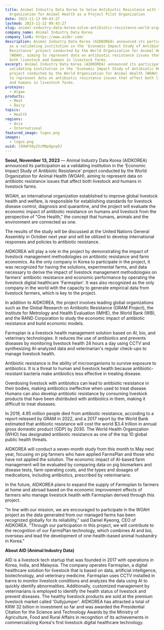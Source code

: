 ```yaml
---
title: Animal Industry Data Korea to Solve Antibiotic Resistance with the World
  Organization for Animal Health as a Project Pilot Organization
date: 2023-11-13 09:43:27
lastmod: 2023-11-22 09:43:27
slug: animal-industry-data-korea-solve-antibiotic-resistance-world-organization-animal-health-project-pilot-organization
company_name: Animal Industry Data Korea
company_link: https://www.aidkr.com/
description: Animal Industry Data Korea (AIDKOREA) announced its participation
  as a validating institution in the 'Economic Impact Study of Antibiotic
  Resistance' project conducted by the World Organization for Animal Health
  (WOAH), aiming to represent data on antibiotic resistance issues that affect
  both livestock and humans in livestock farms.
excerpt: Animal Industry Data Korea (AIDKOREA) announced its participation as a
  validating institution in the 'Economic Impact Study of Antibiotic Resistance'
  project conducted by the World Organization for Animal Health (WOAH), aiming
  to represent data on antibiotic resistance issues that affect both livestock
  and humans in livestock farms.
proteins:
  - Algae
products:
  - Meat
  - Dairy
topics:
  - Health
regions:
  - Asia
  - International
featured_image: logos.png
images:
  - logos.png
uuid: JIHmFX0y25iM0pQgoyDJ
---
```

**Seoul, November 13, 2023** — Animal Industry Data Korea (AIDKOREA) announced its participation as a validating institution in the 'Economic Impact Study of Antibiotic Resistance' project conducted by the World Organization for Animal Health (WOAH), aiming to represent data on antibiotic resistance issues that affect both livestock and humans in livestock farms.

WOAH, an international organization established to improve global livestock health and welfare, is responsible for establishing standards for livestock disease control, diagnosis and quarantine, and the project will evaluate the economic impact of antibiotic resistance on humans and livestock from the perspective of "One Health," the concept that humans, animals and the environment are connected as one.

The results of the study will be discussed at the United Nations General Assembly in October next year and will be utilized to develop international responses and policies to antibiotic resistance.

AIDKOREA will play a role in the project by demonstrating the impact of livestock management methodologies on antibiotic resistance and farm economics. As the only company in Korea to participate in the project, it was recognized for having the solutions, experimental farms, and data necessary to derive the impact of livestock management methodologies on farmers' antibiotic resistance and economic performance by operating the livestock digital healthcare 'Farmsplan'. It was also recognized as the only company in the world with the capacity to generate empirical data from livestock farmers, which is key to the project.

In addition to AIDKOREA, the project involves leading global organizations such as the Global Research on Antibiotic Resistance (GRAM Project), the Institute for Metrology and Health Evaluation (IMHE), the World Bank (WB), and the RAND Corporation to study the economic impact of antibiotic resistance and build economic models.

Farmsplan is a livestock health management solution based on AI, bio, and veterinary technologies. It reduces the use of antibiotics and prevents diseases by monitoring livestock health 24 hours a day using CCTV and synthesizing AI-analyzed data and veterinarian's regular check-ups to manage livestock health.

Antibiotic resistance is the ability of microorganisms to survive exposure to antibiotics. It is a threat to human and livestock health because antibiotic-resistant bacteria make antibiotics less effective in treating disease.

Overdosing livestock with antibiotics can lead to antibiotic resistance in their bodies, making antibiotics ineffective when used to treat disease. Humans can also develop antibiotic resistance by consuming livestock products that have been distributed with antibiotics in them, making it difficult to treat diseases.

In 2019, 4.95 million people died from antibiotic resistance, according to a report released by GRAM in 2022, and a 2017 report by the World Bank estimated that antibiotic resistance will cost the world $3.4 trillion in annual gross domestic product (GDP) by 2030. The World Health Organization (WHO) has designated antibiotic resistance as one of the top 10 global public health threats.

AIDKOREA will conduct a seven-month study from this month to May next year, focusing on pig farmers who have applied FarmsPlan and those who have not applied the solution. The economic impact of AI-based farm management will be evaluated by comparing data on pig biomarkers and disease tests, farm operating costs, and the types and dosages of medications, including antibiotics, prescribed by veterinarians. 

In the future, AIDKOREA plans to expand the supply of Farmsplan to farmers at home and abroad based on the economic improvement effects of farmers who manage livestock health with Farmsplan derived through this project.  

"In line with our mission, we are encouraged to participate in the WOAH project as the data generated from our managed farms has been recognized globally for its reliability," said Daniel Kyeong, CEO of AIDKOREA. "Through our participation in this project, we will contribute to the recognition of our FarmsPlan technology, which combines AI and bio, overseas and lead the development of one-health-based animal husbandry in Korea."

**About AID (Animal Industry Data)**

AID is a livestock tech startup that was founded in 2017 with operations in Korea, India, and Malaysia. The company operates Farmsplan, a digital healthcare solution for livestock that is based on data, artificial intelligence, biotechnology, and veterinary medicine. Farmsplan uses CCTV installed in barns to monitor livestock conditions and analyzes the data using AI to quickly identify abnormalities. Additionally, customized management by veterinarians is employed to identify the health status of livestock and prevent diseases. The healthy livestock products are sold at the premium livestock market called 'Gullyjumper'. AIDKOREA has attracted a total of KRW 32 billion in investment so far and was awarded the Presidential Citation for the Science and Technology Awards by the Ministry of Agriculture, Food and Rural Affairs in recognition of its achievements in commercializing Korea's first livestock digital healthcare technology.